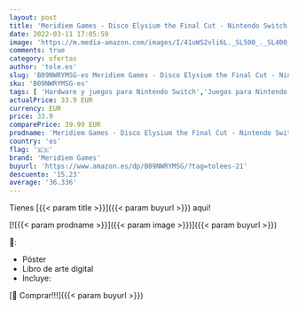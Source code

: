 ```yaml
---
layout: post
title: 'Meridiem Games - Disco Elysium the Final Cut - Nintendo Switch'
date: 2022-03-11 17:05:59
image: 'https://m.media-amazon.com/images/I/41uWS2vli6L._SL500_._SL400_.jpg'
comments: true
category: ofertas
author: 'tole.es'
slug: 'B09NWRYMSG-es Meridiem Games - Disco Elysium the Final Cut - Nintendo...'
sku: 'B09NWRYMSG-es'
tags: [ 'Hardware y juegos para Nintendo Switch','Juegos para Nintendo Switch','Videojuegos','meridiem games','nintendo', ]
actualPrice: 33.9 EUR
currency: EUR
price: 33.9
comparePrice: 39.99 EUR
prodname: 'Meridiem Games - Disco Elysium the Final Cut - Nintendo Switch'
country: 'es'
flag: '🇪🇸'
brand: 'Meridiem Games'
buyurl: 'https://www.amazon.es/dp/B09NWRYMSG/?tag=tolees-21'
descuento: '15.23'
average: '36.336'
---
```


Tienes [{{< param title >}}]({{< param buyurl >}}) aqui!

[![{{< param prodname >}}]({{< param image >}})]({{< param buyurl >}})

🔎:

- Póster
- Libro de arte digital
- Incluye:

[🛒 Comprar!!!]({{< param buyurl >}})
